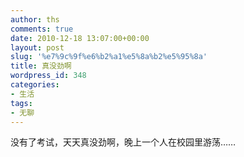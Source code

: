```yaml
---
author: ths
comments: true
date: 2010-12-18 13:07:00+00:00
layout: post
slug: '%e7%9c%9f%e6%b2%a1%e5%8a%b2%e5%95%8a'
title: 真没劲啊
wordpress_id: 348
categories:
- 生活
tags:
- 无聊
---
```


没有了考试，天天真没劲啊，晚上一个人在校园里游荡……



